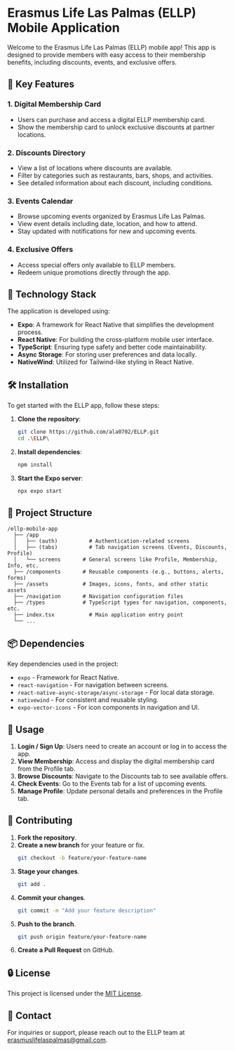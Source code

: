 # Erasmus Life Las Palmas (ELLP) Mobile Application

Welcome to the Erasmus Life Las Palmas (ELLP) mobile app! This app is designed to provide members with easy access to their membership benefits, including discounts, events, and exclusive offers.

## 🌟 Key Features

### 1. **Digital Membership Card**
   - Users can purchase and access a digital ELLP membership card.
   - Show the membership card to unlock exclusive discounts at partner locations.

### 2. **Discounts Directory**
   - View a list of locations where discounts are available.
   - Filter by categories such as restaurants, bars, shops, and activities.
   - See detailed information about each discount, including conditions.

### 3. **Events Calendar**
   - Browse upcoming events organized by Erasmus Life Las Palmas.
   - View event details including date, location, and how to attend.
   - Stay updated with notifications for new and upcoming events.

### 4. **Exclusive Offers**
   - Access special offers only available to ELLP members.
   - Redeem unique promotions directly through the app.

## 🚀 Technology Stack

The application is developed using:
- **Expo**: A framework for React Native that simplifies the development process.
- **React Native**: For building the cross-platform mobile user interface.
- **TypeScript**: Ensuring type safety and better code maintainability.
- **Async Storage**: For storing user preferences and data locally.
- **NativeWind**: Utilized for Tailwind-like styling in React Native.

## 🛠️ Installation

To get started with the ELLP app, follow these steps:

1. **Clone the repository**:
   ```bash
   git clone https://github.com/ala0702/ELLP.git
   cd .\ELLP\
   ```

2. **Install dependencies**:
   ```bash
   npm install
   ```

3. **Start the Expo server**:
   ```bash
   npx expo start
   ```

## 🧩 Project Structure

```
/ellp-mobile-app
  ├── /app
  │   ├── (auth)          # Authentication-related screens
  │   ├── (tabs)          # Tab navigation screens (Events, Discounts, Profile)
  │   └── screens       # General screens like Profile, Membership, Info, etc.
  ├── /components       # Reusable components (e.g., buttons, alerts, forms)
  ├── /assets           # Images, icons, fonts, and other static assets
  ├── /navigation       # Navigation configuration files
  ├── /types            # TypeScript types for navigation, components, etc.
  ├── index.tsx           # Main application entry point
  └── ...
```

## 📦 Dependencies

Key dependencies used in the project:
- `expo` - Framework for React Native.
- `react-navigation` - For navigation between screens.
- `react-native-async-storage/async-storage` - For local data storage.
- `nativewind` - For consistent and reusable styling.
- `expo-vector-icons` - For icon components in navigation and UI.

## 📱 Usage

1. **Login / Sign Up**: Users need to create an account or log in to access the app.
2. **View Membership**: Access and display the digital membership card from the Profile tab.
3. **Browse Discounts**: Navigate to the Discounts tab to see available offers.
4. **Check Events**: Go to the Events tab for a list of upcoming events.
5. **Manage Profile**: Update personal details and preferences in the Profile tab.

## 🤝 Contributing

1. **Fork the repository**.
2. **Create a new branch** for your feature or fix.
   ```bash
   git checkout -b feature/your-feature-name
   ```
3. **Stage your changes**.
   ```bash
   git add .
   ```
4. **Commit your changes**.
   ```bash
   git commit -m "Add your feature description"
   ```
5. **Push to the branch**.
   ```bash
   git push origin feature/your-feature-name
   ```
6. **Create a Pull Request** on GitHub.

## 🔒 License

This project is licensed under the [MIT License](LICENSE).

## 📧 Contact

For inquiries or support, please reach out to the ELLP team at [erasmuslifelaspalmas@gmail.com](mailto:erasmuslifelaspalmas@gmail.com).
